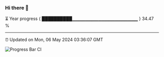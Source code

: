 ### Hi there 👋

⏳ Year progress { ██████████▁▁▁▁▁▁▁▁▁▁▁▁▁▁▁▁▁▁▁▁ } 34.47 %

---

⏰ Updated on Mon, 06 May 2024 03:36:07 GMT

![Progress Bar CI](https://github.com/IshwaranRudhara/GIT-ACTION/workflows/Progress%20Bar%20CI/badge.svg)
